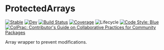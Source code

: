 # ProtectedArrays

[![Stable](https://img.shields.io/badge/docs-stable-blue.svg)](https://FedericoStra.github.io/ProtectedArrays.jl/stable/)
[![Dev](https://img.shields.io/badge/docs-dev-blue.svg)](https://FedericoStra.github.io/ProtectedArrays.jl/dev/)
[![Build Status](https://github.com/FedericoStra/ProtectedArrays.jl/actions/workflows/CI.yml/badge.svg?branch=master)](https://github.com/FedericoStra/ProtectedArrays.jl/actions/workflows/CI.yml?query=branch%3Amaster)
[![Coverage](https://codecov.io/gh/FedericoStra/ProtectedArrays.jl/branch/master/graph/badge.svg)](https://codecov.io/gh/FedericoStra/ProtectedArrays.jl)
![Lifecycle](https://img.shields.io/badge/lifecycle-maturing-blue.svg)
[![Code Style: Blue](https://img.shields.io/badge/code%20style-blue-4495d1.svg)](https://github.com/invenia/BlueStyle)
[![ColPrac: Contributor's Guide on Collaborative Practices for Community Packages](https://img.shields.io/badge/ColPrac-Contributor's%20Guide-blueviolet)](https://github.com/SciML/ColPrac)

Array wrapper to prevent modifications.
